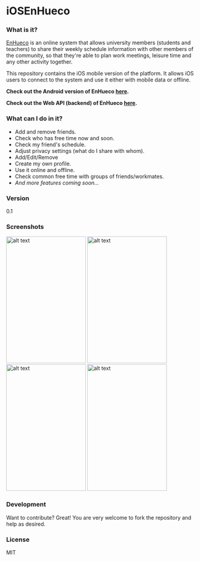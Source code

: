 # iOSEnHueco

### What is it?
[EnHueco] is an online system that allows university members (students and teachers) to share their weekly schedule information with other members of the community, so that they're able to plan work meetings, leisure time and any other activity together. 

This repository contains the iOS mobile version of the platform. It allows iOS users to connect to the system and use it either with mobile data or offline. 

**Check out the Android version of EnHueco [here](https://github.com/EnHueco/AndroidEnHueco).**

**Check out the Web API (backend) of EnHueco [here](https://github.com/EnHueco/APIEnHueco).**
### What can I do in it?
  - Add and remove friends.
  - Check who has free time now and soon.
  - Check my friend's schedule.
  - Adjust privacy settings (what do I share with whom).
  - Add/Edit/Remove
  - Create my own profile.
  - Use it online and offline.
  - Check common free time with groups of friends/workmates.
  - _And more features coming soon..._

### Version
0.1

### Screenshots
<img src="https://cloud.githubusercontent.com/assets/8212679/13743726/8791c3e6-e9b1-11e5-87d6-8b4f46208ac2.png" alt="alt text" width="213" height="338">
<img src="https://cloud.githubusercontent.com/assets/8212679/13743730/87b55fa4-e9b1-11e5-8139-34dbc6ab427a.png" alt="alt text" width="213" height="338">
<img src="https://cloud.githubusercontent.com/assets/8212679/13743729/87b4f6c2-e9b1-11e5-8a52-55677e3e72a1.png" alt="alt text" width="213" height="338">
<img src="https://cloud.githubusercontent.com/assets/8212679/13743778/c27ff586-e9b1-11e5-889f-935f69d775ce.png" alt="alt text" width="213" height="338">


### Development

Want to contribute? Great! You are very welcome to fork the repository and help as desired.

### License
MIT
   
   [//]: # (These are reference links used in the body of this note and get stripped out when the markdown processor does its job. There is no need to format nicely because it shouldn't be seen. Thanks SO - http://stackoverflow.com/questions/4823468/store-comments-in-markdown-syntax)

   [EnHueco]:<http://enhueco.uniandes.edu.co>


   
   


